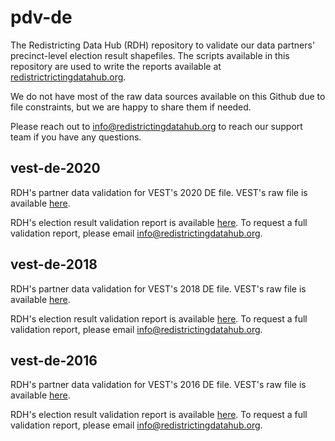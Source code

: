# pdv-de

The Redistricting Data Hub (RDH) repository to validate our data partners' precinct-level election result shapefiles. The scripts available in this repository are used to write the reports available at [redistrictrictingdatahub.org]([https://redistrictingdatahub.org/](https://redistrictingdatahub.org/)). 

We do not have most of the raw data sources available on this Github due to file constraints, but we are happy to share them if needed. 

Please reach out to info@redistrictingdatahub.org to reach our support team if you have any questions. 

## vest-de-2020

RDH's partner data validation for VEST's 2020 DE file. VEST's raw file is available [here](https://dataverse.harvard.edu/file.xhtml?fileId=4773531&version=12.0).

RDH's election result validation report is available [here](https://redistrictingdatahub.org/dataset/vest-2020-delaware-precinct-and-election-results/). To request a full validation report, please email info@redistrictingdatahub.org. 

## vest-de-2018

RDH's partner data validation for VEST's 2018 DE file. VEST's raw file is available [here](https://dataverse.harvard.edu/file.xhtml?persistentId=doi:10.7910/DVN/UBKYRU/XM4ZGG&version=41.0).

RDH's election result validation report is available [here](https://redistrictingdatahub.org/dataset/vest-2018-delaware-precinct-and-election-results/). To request a full validation report, please email info@redistrictingdatahub.org. 

## vest-de-2016

RDH's partner data validation for VEST's 2016 DE file. VEST's raw file is available [here](https://dataverse.harvard.edu/file.xhtml?persistentId=doi:10.7910/DVN/NH5S2I/AMXWTN&version=61.0).

RDH's election result validation report is available [here](https://redistrictingdatahub.org/dataset/vest-2016-delaware-precinct-and-election-results/). To request a full validation report, please email info@redistrictingdatahub.org. 

